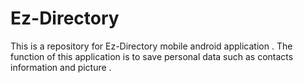 # Ez-Directory
This is a repository for Ez-Directory mobile android application .
The function of this application is to save personal data such as contacts information and picture . 
